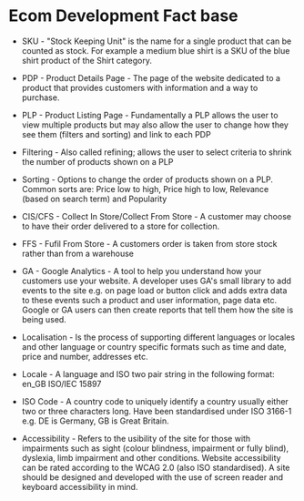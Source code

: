 Ecom Development Fact base
==========================

*   SKU - "Stock Keeping Unit" is the name for a single product that can be counted as stock. For example a medium blue shirt is a SKU of the blue shirt product of the Shirt category.

*   PDP - Product Details Page - The page of the website dedicated to a product that provides customers with information and a way to purchase.

*   PLP - Product Listing Page - Fundamentally a PLP allows the user to view multiple products but may also allow the user to change how they see them (filters and sorting) and link to each PDP

*   Filtering - Also called refining; allows the user to select criteria to shrink the number of products shown on a PLP

*   Sorting - Options to change the order of products shown on a PLP. Common sorts are: Price low to high, Price high to low, Relevance (based on search term) and Popularity

*   CIS/CFS - Collect In Store/Collect From Store - A customer may choose to have their order delivered to a store for collection.

*   FFS - Fufil From Store - A customers order is taken from store stock rather than from a warehouse

*   GA - Google Analytics - A tool to help you understand how your customers use your website. A developer uses GA's small library to add events to the site e.g. on page load or button click and adds extra data to these events such a product and user information, page data etc. Google or GA users can then create reports that tell them how the site is being used.

*   Localisation - Is the process of supporting different languages or locales and other language or country specific formats such as time and date, price and number, addresses etc.

*   Locale - A language and ISO two pair string in the following format: en_GB ISO/IEC 15897

*   ISO Code - A country code to uniquely identify a country usually either two or three characters long. Have been standardised under ISO 3166-1 e.g. DE is Germany, GB is Great Britain.

*   Accessibility - Refers to the usibility of the site for those with impairments such as sight (colour blindness, impairment or fully blind), dyslexia, limb impairment and other conditions. Website accessibility can be rated according to the WCAG 2.0 (also ISO standardised). A site should be designed and developed with the use of screen reader and keyboard accessibility in mind.